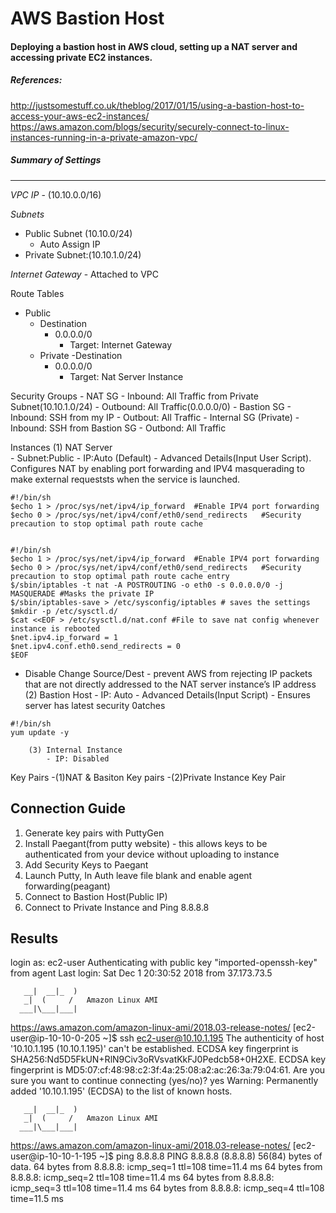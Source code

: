 # AWS Bastion Host 
#### Deploying a bastion host in AWS cloud, setting up a NAT server and accessing private EC2 instances. 

##### References: 
http://justsomestuff.co.uk/theblog/2017/01/15/using-a-bastion-host-to-access-your-aws-ec2-instances/
https://aws.amazon.com/blogs/security/securely-connect-to-linux-instances-running-in-a-private-amazon-vpc/

##### Summary of Settings 
----------------------------------------------------------

*VPC IP* - (10.10.0.0/16) 		      

*Subnets* 
- Public Subnet (10.10.0/24)
  - Auto Assign IP 
- Private Subnet:(10.10.1.0/24)
  
*Internet Gateway* - Attached to VPC

Route Tables
- Public 
    - Destination 
      - 0.0.0.0/0
          - Target: Internet Gateway
  - Private 
     -Destination 
      - 0.0.0.0/0
          - Target: Nat Server Instance

Security Groups 
	- NAT SG
		- Inbound: All Traffic from Private Subnet(10.10.1.0/24)
		- Outbound: All Traffic(0.0.0.0/0) 
	- Bastion SG
		- Inbound: SSH from my IP
		- Outbout: All Traffic 
	- Internal SG (Private) 
		- Inbound: SSH from Bastion SG
		- Outbond: All Traffic  
		

Instances
	(1) NAT Server  
			- Subnet:Public
			- IP:Auto (Default) 
		- Advanced Details(Input User Script). Configures NAT by enabling port forwarding and IPV4 masquerading to make external requeststs when the service is launched.
```console
#!/bin/sh
$echo 1 > /proc/sys/net/ipv4/ip_forward  #Enable IPV4 port forwarding                             
$echo 0 > /proc/sys/net/ipv4/conf/eth0/send_redirects 	#Security precaution to stop optimal path route cache
 
 
#!/bin/sh
$echo 1 > /proc/sys/net/ipv4/ip_forward  #Enable IPV4 port forwarding                             
$echo 0 > /proc/sys/net/ipv4/conf/eth0/send_redirects 	#Security precaution to stop optimal path route cache entry
$/sbin/iptables -t nat -A POSTROUTING -o eth0 -s 0.0.0.0/0 -j MASQUERADE #Masks the private IP
$/sbin/iptables-save > /etc/sysconfig/iptables # saves the settings 
$mkdir -p /etc/sysctl.d/ 
$cat <<EOF > /etc/sysctl.d/nat.conf #File to save nat config whenever instance is rebooted
$net.ipv4.ip_forward = 1 
$net.ipv4.conf.eth0.send_redirects = 0
$EOF 
```

- Disable Change Source/Dest -  prevent AWS from rejecting IP packets that are not directly addressed to the NAT server instance’s 				 IP address
		(2) Bastion Host
			- IP: Auto 
			- Advanced Details(Input Script) - Ensures server has latest security 0atches 
```console
#!/bin/sh
yum update -y
```
		(3) Internal Instance 
			- IP: Disabled
			
Key Pairs
-(1)NAT & Basiton Key pairs
-(2)Private Instance Key Pair 

Connection Guide
----------------------------------------------------------			
1. Generate key pairs with  PuttyGen 
2. Install Paegant(from putty website) - this allows keys to be authenticated from your device without uploading to instance
3. Add Security Keys to Paegant
4. Launch Putty, In Auth leave file blank and enable agent forwarding(peagant) 
5. Connect to Bastion Host(Public IP) 
6. Connect to Private Instance and Ping 8.8.8.8

Results
------------------------------------------------------------
login as: ec2-user
Authenticating with public key "imported-openssh-key" from agent
Last login: Sat Dec  1 20:30:52 2018 from 37.173.73.5

       __|  __|_  )
       _|  (     /   Amazon Linux AMI
      ___|\___|___|

https://aws.amazon.com/amazon-linux-ami/2018.03-release-notes/
[ec2-user@ip-10-10-0-205 ~]$ ssh ec2-user@10.10.1.195
The authenticity of host '10.10.1.195 (10.10.1.195)' can't be established.
ECDSA key fingerprint is SHA256:Nd5D5FkUN+RlN9Civ3oRVsvatKkFJ0Pedcb58+0H2XE.
ECDSA key fingerprint is MD5:07:cf:48:98:c2:3f:4a:25:08:a2:ac:26:3a:79:04:61.
Are you sure you want to continue connecting (yes/no)? yes
Warning: Permanently added '10.10.1.195' (ECDSA) to the list of known hosts.

       __|  __|_  )
       _|  (     /   Amazon Linux AMI
      ___|\___|___|

https://aws.amazon.com/amazon-linux-ami/2018.03-release-notes/
[ec2-user@ip-10-10-1-195 ~]$ ping 8.8.8.8
PING 8.8.8.8 (8.8.8.8) 56(84) bytes of data.
64 bytes from 8.8.8.8: icmp_seq=1 ttl=108 time=11.4 ms
64 bytes from 8.8.8.8: icmp_seq=2 ttl=108 time=11.4 ms
64 bytes from 8.8.8.8: icmp_seq=3 ttl=108 time=11.4 ms
64 bytes from 8.8.8.8: icmp_seq=4 ttl=108 time=11.5 ms
